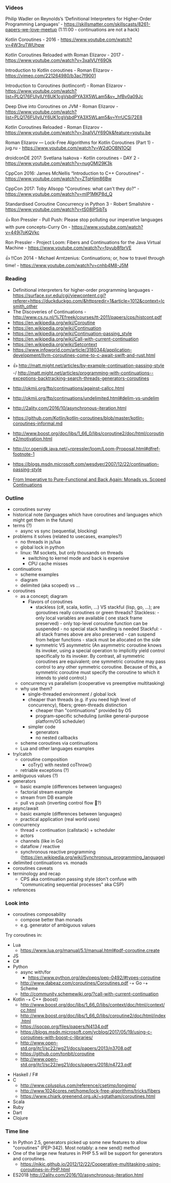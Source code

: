 
### Videos

Philip Wadler on Reynolds’s ‘Definitional Interpreters for Higher-Order Programming Languages’ - 
https://skillsmatter.com/skillscasts/8261-papers-we-love-meetup
(1:11:00 - continuations are not a hack)

Kotlin Coroutines - 2016 -
https://www.youtube.com/watch?v=4W3ruTWUhpw

Kotlin Coroutines Reloaded with Roman Elizarov - 2017 -
https://www.youtube.com/watch?v=3xalVUY69Ok

Introduction to Kotlin coroutines - Roman Elizarov - https://vimeo.com/221264980/b3ac7f9001

Introduction to Coroutines (kotlinconf) - Roman Elizarov - 
https://www.youtube.com/watch?list=PLQ176FUIyIUY6UK1cgVsbdPYA3X5WLam5&v=_hfBv0a09Jc

Deep Dive into Coroutines on JVM - Roman Elizarov - 
https://www.youtube.com/watch?list=PLQ176FUIyIUY6UK1cgVsbdPYA3X5WLam5&v=YrrUCSi72E8

Kotlin Coroutines Reloaded - Roman Elizarov -
https://www.youtube.com/watch?v=3xalVUY69Ok&feature=youtu.be

Roman Elizarov — Lock-Free Algorithms for Kotlin Coroutines (Part 1) - jug.ru -
https://www.youtube.com/watch?v=W2dOOBN1OQI

droidconDE 2017: Svetlana Isakova - Kotlin coroutines - DAY 2 -
https://www.youtube.com/watch?v=nugOMl29K3k


CppCon 2016: James McNellis “Introduction to C++ Coroutines" - 
https://www.youtube.com/watch?v=ZTqHjjm86Bw

CppCon 2017: Toby Allsopp "Coroutines: what can't they do?" - 
https://www.youtube.com/watch?v=mlP1MKP8d_Q 

Standardised Coroutine Concurrency in Python 3 - Robert Smallshire - 
https://www.youtube.com/watch?v=tS08IP5ibTs

👍 Ron Pressler - Pull Push: Please stop polluting our imperative languages with pure concepts-Curry On - 
https://www.youtube.com/watch?v=449j7oKQVkc

Ron Pressler - Project Loom: Fibers and Continuations for the Java Virtual Machine - 
https://www.youtube.com/watch?v=fpyub8fbrVE

👍 !!Con 2014 - Michael Arntzenius: Continuations; or, how to travel through time! - 
https://www.youtube.com/watch?v=cnhb4M8-J5M



### Reading
 - Definitional interpreters for higher-order programming languages - https://surface.syr.edu/cgi/viewcontent.cgi?referer=https://duckduckgo.com/&httpsredir=1&article=1012&context=lcsmith_other 
 - The Discoveries of Continuations - http://www.cs.ru.nl/%7Efreek/courses/tt-2011/papers/cps/histcont.pdf
 - https://en.wikipedia.org/wiki/Coroutine
 - https://en.wikipedia.org/wiki/Continuation
 - https://en.wikipedia.org/wiki/Continuation-passing_style
 - https://en.wikipedia.org/wiki/Call-with-current-continuation
 - https://en.wikipedia.org/wiki/Setcontext
 - https://www.infoworld.com/article/3180344/application-development/llvm-coroutines-come-to-c-await-swift-and-rust.html

 + 👍 http://matt.might.net/articles/by-example-continuation-passing-style
 -/ http://matt.might.net/articles/programming-with-continuations--exceptions-backtracking-search-threads-generators-coroutines
 - http://okmij.org/ftp/continuations/against-callcc.html
 - http://okmij.org/ftp/continuations/undelimited.html#delim-vs-undelim
 
 - http://2ality.com/2016/10/asynchronous-iteration.html
 
 - https://github.com/Kotlin/kotlin-coroutines/blob/master/kotlin-coroutines-informal.md
 - http://www.boost.org/doc/libs/1_66_0/libs/coroutine2/doc/html/coroutine2/motivation.html
 - http://cr.openjdk.java.net/~rpressler/loom/Loom-Proposal.html#dfref-footnote-1
 
 - https://blogs.msdn.microsoft.com/wesdyer/2007/12/22/continuation-passing-style
 
 - [From Imperative to Pure-Functional and Back Again: Monads vs. Scoped Continuations](http://blog.paralleluniverse.co/2015/08/07/scoped-continuations/)


### Outline
 - coroutines survey
 - historical note (languages which have coroutines and languages which might get them in the future)
 - terms (?)
    - async vs sync (sequential, blocking) 
 - problems it solves (related to usecases, examples?)
    - no threads in js/lua
    - global lock in python
    - linux: 1M sockets, but only thousands on threads
        - switching to kernel mode and back is expensive
        - CPU cache misses
 - continuations
    - scheme examples
    - diagram
    - delimited (aka scoped) vs ...
 - coroutines
    - as a concept; diagram
		- Flavors of coroutines
		    - stackless (c#, scala, kotlin, ...) VS stackful (lisp, go, ...); are goroutines really coroutines or green threads?
		        Stackless:
	                - only local variables are available ( one stack frame preserved)
                    - only top-level coroutine function can be suspended 
                    - no special stack handling is needed
                Stackful:
					- all stack frames above are also preserved
                    - can suspend from helper functions
                    - stack must be allocated on the side
		    - symmetric VS asymmetric
		      (An asymmetric coroutine knows its invoker, using a special operation to implicitly yield control specifically to its invoker. 
		      By contrast, all symmetric coroutines are equivalent; one symmetric coroutine may pass control to any other symmetric coroutine. 
		      Because of this, a symmetric coroutine must specify the coroutine to which it intends to yield control.)
    - concurrency vs parallelism (cooperative vs preemptive multitasking)
    - why use them?
        - single-threaded environment / global lock
        - cheaper than threads (e.g. if you need high level of concurrency), fibers; green-threads distinction
            - cheaper than "continuations" provided by OS
            - program-specific scheduling (unlike general-purpose platform/OS scheduler)
        - simpler code
            - generators
            - no nested callbacks
    - scheme coroutines via continuations
    - Lua and other languages examples
 - try/catch
    - coroutine composition
        - coTry() with nested coThrow() 
	- retriable exceptions (?)
 - ambiguous values (?)    
 - generators
    - basic example (differences between languages)
    - factorial stream example
    - stream from DB example
    - pull vs push (inverting control flow 🤔?)
 - async/await
    - basic example (differences between languages)
    - practical application (real world uses)
 - concurrency
    - thread = continuation (callstack) + scheduler 
	- actors
	- channels (like in Go)
	- dataflow / reactive
	- synchronous reactive programming (https://en.wikipedia.org/wiki/Synchronous_programming_language)
 - delimited continuations vs. monads
 - coroutines caveats
 - terminology and recap
    - CPS aka continuation passing style (don't confuse with "communicating sequential processes" aka CSP)
 - references 


### Look into
 - coroutines composability
    - compose better than monads
    - e.g. generator of ambiguous values


Try coroutines in:
 + Lua
    - https://www.lua.org/manual/5.1/manual.html#pdf-coroutine.create
 + JS
 + C#
 + Python
    - async with/for
        - https://www.python.org/dev/peps/pep-0492/#types-coroutine
    - http://www.dabeaz.com/coroutines/Coroutines.pdf
 -+ Go
 -+ Scheme
    - http://community.schemewiki.org/?call-with-current-continuation
 + Kotlin
 -+ C++ (boost)
    - http://www.boost.org/doc/libs/1_66_0/libs/context/doc/html/context/cc.html
    - http://www.boost.org/doc/libs/1_66_0/libs/coroutine2/doc/html/index.html
	- https://isocpp.org/files/papers/N4134.pdf
	- https://blogs.msdn.microsoft.com/vcblog/2017/05/19/using-c-coroutines-with-boost-c-libraries/
	- http://www.open-std.org/jtc1/sc22/wg21/docs/papers/2013/n3708.pdf
	- https://github.com/tonbit/coroutine
	- http://www.open-std.org/jtc1/sc22/wg21/docs/papers/2018/n4723.pdf
 - Haskell / F#
 - C
    - http://www.cplusplus.com/reference/csetjmp/longjmp/
    - http://www.1024cores.net/home/lock-free-algorithms/tricks/fibers
    - https://www.chiark.greenend.org.uk/~sgtatham/coroutines.html 
 - Scala
 - Ruby
 - Dart
 - Clojure

 
 
### Time line
 - In Python 2.5, generators picked up some new features to allow "coroutines" (PEP-342). Most notably: a new send() method
 - One of the large new features in PHP 5.5 will be support for generators and coroutines.
    - https://nikic.github.io/2012/12/22/Cooperative-multitasking-using-coroutines-in-PHP.html
 - ES2018 http://2ality.com/2016/10/asynchronous-iteration.html
